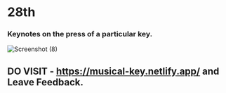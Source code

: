 # 28th
### Keynotes on the press of a particular key.

![Screenshot (8)](https://user-images.githubusercontent.com/86154835/139783165-f8e05db9-b0d2-400c-a23c-cbb0ac3aecd3.png)

## DO VISIT - https://musical-key.netlify.app/ and Leave Feedback.
